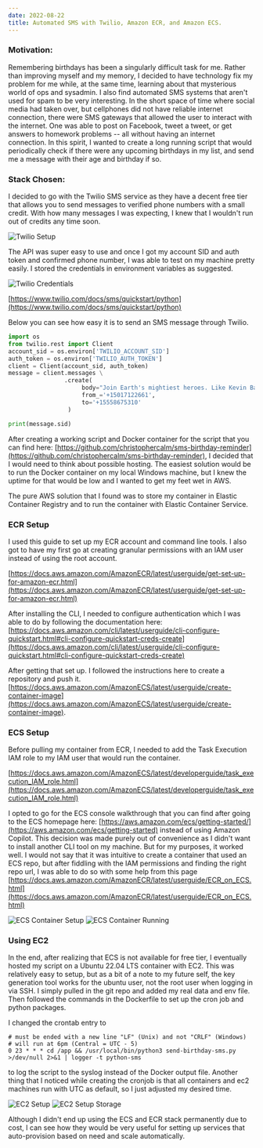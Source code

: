 ```yaml
---
date: 2022-08-22
title: Automated SMS with Twilio, Amazon ECR, and Amazon ECS. 
---
```


### Motivation:

Remembering birthdays has been a singularly difficult task for me. Rather than improving myself and my memory, I decided to have technology fix my problem for me while, at the same time, learning about that mysterious world of ops and sysadmin. I also find automated SMS systems that aren't used for spam to be very interesting. In the short space of time where social media had taken over, but cellphones did not have reliable internet connection, there were SMS gateways that allowed the user to interact with the internet. One was able to post on Facebook, tweet a tweet, or get answers to homework problems -- all without having an internet connection. In this spirit, I wanted to create a long running script that would periodically check if there were any upcoming birthdays in my list, and send me a message with their age and birthday if so.

### Stack Chosen:

I decided to go with the Twilio SMS service as they have a decent free tier that allows you to send messages to verified phone numbers with a small credit. With how many messages I was expecting, I knew that I wouldn't run out of credits any time soon. 

<img class="post-inline-image" src="https://i.imgur.com/ZwvqqB2.png" alt="Twilio Setup" />


The API was super easy to use and once I got my account SID and auth token and confirmed phone number, I was able to test on my machine pretty easily. I stored the credentials in environment variables as suggested. 


<img class="post-inline-image" src="https://i.imgur.com/1rRos5I.png" alt="Twilio Credentials" />


[https://www.twilio.com/docs/sms/quickstart/python](https://www.twilio.com/docs/sms/quickstart/python)

Below you can see how easy it is to send an SMS message through Twilio. 

``` python
import os
from twilio.rest import Client
account_sid = os.environ['TWILIO_ACCOUNT_SID']
auth_token = os.environ['TWILIO_AUTH_TOKEN']
client = Client(account_sid, auth_token)
message = client.messages \
                .create(
                     body="Join Earth's mightiest heroes. Like Kevin Bacon.",
                     from_='+15017122661',
                     to='+15558675310'
                 )

print(message.sid)
```

After creating a working script and Docker container for the script that you can find here: [https://github.com/christophercalm/sms-birthday-reminder](https://github.com/christophercalm/sms-birthday-reminder), I decided that I would need to think about possible hosting. The easiest solution would be to run the Docker container on my local Windows machine, but I knew the uptime for that would be low and I wanted to get my feet wet in AWS. 

The pure AWS solution that I found was to store my container in Elastic Container Registry and to run the container with Elastic Container Service. 

### ECR Setup

I used this guide to set up my ECR account and command line tools. I also got to have my first go at creating granular permissions with an IAM user instead of using the root account. 

[https://docs.aws.amazon.com/AmazonECR/latest/userguide/get-set-up-for-amazon-ecr.html](https://docs.aws.amazon.com/AmazonECR/latest/userguide/get-set-up-for-amazon-ecr.html) 


After installing the CLI, I needed to configure authentication which I was able to do by following the documentation here: [https://docs.aws.amazon.com/cli/latest/userguide/cli-configure-quickstart.html#cli-configure-quickstart-creds-create](https://docs.aws.amazon.com/cli/latest/userguide/cli-configure-quickstart.html#cli-configure-quickstart-creds-create)

After getting that set up. I followed the instructions here to create a repository and push it. 
[https://docs.aws.amazon.com/AmazonECS/latest/userguide/create-container-image](https://docs.aws.amazon.com/AmazonECS/latest/userguide/create-container-image).


### ECS Setup

Before pulling my container from ECR, I needed to add the Task Execution IAM role to my IAM user that would run the container. 

[https://docs.aws.amazon.com/AmazonECS/latest/developerguide/task_execution_IAM_role.html](https://docs.aws.amazon.com/AmazonECS/latest/developerguide/task_execution_IAM_role.html)


I opted to go for the ECS console walkthrough that you can find after going to the ECS homepage here: [https://aws.amazon.com/ecs/getting-started/](https://aws.amazon.com/ecs/getting-started) instead of using Amazon Copilot. This decision was made purely out of convenience as I didn't want to install another CLI tool on my machine. But for my purposes, it worked well. I would not say that it was intuitive to create a container that used an ECS repo, but after fiddling with the IAM permissions and finding the right repo url, I was able to do so with some help from this page [https://docs.aws.amazon.com/AmazonECR/latest/userguide/ECR_on_ECS.html](https://docs.aws.amazon.com/AmazonECR/latest/userguide/ECR_on_ECS.html)

<img class="post-inline-image" src="https://i.imgur.com/uVGAF10.png" alt="ECS Container Setup" />

<img class="post-inline-image" src="https://i.imgur.com/ODts31D.png" alt="ECS Container Running" />

### Using EC2

In the end, after realizing that ECS is not available for free tier, I eventually hosted my script on a Ubuntu 22.04 LTS container with EC2. This was relatively easy to setup, but as a bit of a note to my future self, the key generation tool works for the ubuntu user, not the root user when logging in via SSH. I simply pulled in the git repo and added my real data and env file. Then followed the commands in the Dockerfile to set up the cron job and python packages.

I changed the crontab entry to 

```
# must be ended with a new line "LF" (Unix) and not "CRLF" (Windows)
# will run at 6pm (Central = UTC - 5)
0 23 * * * cd /app && /usr/local/bin/python3 send-birthday-sms.py >/dev/null 2>&1 | logger -t python-sms
``` 

to log the script to the syslog instead of the Docker output file. Another thing that I noticed while creating the cronjob is that all containers and ec2 machines run with UTC as default, so I just adjusted my desired time. 

<img class="post-inline-image" src="https://i.imgur.com/Mka3mMc.png" alt="EC2 Setup" />
<img class="post-inline-image" src="https://i.imgur.com/hh9ONan.png" alt="EC2 Setup Storage" />

Although I didn't end up using the ECS and ECR stack permanently due to cost, I can see how they would be very useful for setting up services that auto-provision based on need and scale automatically.
